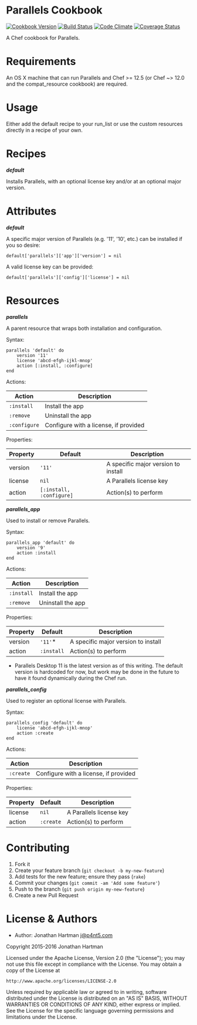 Parallels Cookbook
==================
[![Cookbook Version](https://img.shields.io/cookbook/v/parallels.svg)][cookbook]
[![Build Status](https://img.shields.io/travis/RoboticCheese/parallels-chef.svg)][travis]
[![Code Climate](https://img.shields.io/codeclimate/github/RoboticCheese/parallels-chef.svg)][codeclimate]
[![Coverage Status](https://img.shields.io/coveralls/RoboticCheese/parallels-chef.svg)][coveralls]

[cookbook]: https://supermarket.chef.io/cookbooks/parallels
[travis]: https://travis-ci.org/RoboticCheese/parallels-chef
[codeclimate]: https://codeclimate.com/github/RoboticCheese/parallels-chef
[coveralls]: https://coveralls.io/r/RoboticCheese/parallels-chef

A Chef cookbook for Parallels.

Requirements
============

An OS X machine that can run Parallels and Chef >= 12.5 (or Chef ~> 12.0 and
the compat_resource cookbook) are required.

Usage
=====

Either add the default recipe to your run_list or use the custom resources
directly in a recipe of your own.

Recipes
=======

***default***

Installs Parallels, with an optional license key and/or at an optional major
version.

Attributes
==========

***default***

A specific major version of Parallels (e.g. '11', '10', etc.) can be installed
if you so desire:

    default['parallels']['app']['version'] = nil

A valid license key can be provided:

    default['parallels']['config']['license'] = nil

Resources
=========

***parallels***

A parent resource that wraps both installation and configuration.

Syntax:

    parallels 'default' do
        version '11'
        license 'abcd-efgh-ijkl-mnop'
        action [:install, :configure]
    end

Actions:

| Action       | Description                           |
|--------------|---------------------------------------|
| `:install`   | Install the app                       |
| `:remove`    | Uninstall the app                     |
| `:configure` | Configure with a license, if provided |

Properties:

| Property | Default                  | Description                         |
|----------|--------------------------|-------------------------------------|
| version  | `'11'`                   | A specific major version to install |
| license  | `nil`                    | A Parallels license key             |
| action   | `[:install, :configure]` | Action(s) to perform                |

***parallels_app***

Used to install or remove Parallels.

Syntax:

    parallels_app 'default' do
        version '9'
        action :install
    end

Actions:

| Action     | Description       |
|------------|-------------------|
| `:install` | Install the app   |
| `:remove`  | Uninstall the app |

Properties:

| Property | Default    | Description                         |
|----------|------------|-------------------------------------|
| version  | `'11'`\*   | A specific major version to install |
| action   | `:install` | Action(s) to perform                |

* Parallels Desktop 11 is the latest version as of this writing. The default
  version is hardcoded for now, but work may be done in the future to have it
  found dynamically during the Chef run.

***parallels_config***

Used to register an optional license with Parallels.

Syntax:

    parallels_config 'default' do
        license 'abcd-efgh-ijkl-mnop'
        action :create
    end

Actions:

| Action    | Description                           |
|-----------|---------------------------------------|
| `:create` | Configure with a license, if provided |

Properties:

| Property | Default   | Description             |
|----------|-----------|-------------------------|
| license  | `nil`     | A Parallels license key |
| action   | `:create` | Action(s) to perform    |

Contributing
============

1. Fork it
2. Create your feature branch (`git checkout -b my-new-feature`)
3. Add tests for the new feature; ensure they pass (`rake`)
4. Commit your changes (`git commit -am 'Add some feature'`)
5. Push to the branch (`git push origin my-new-feature`)
6. Create a new Pull Request

License & Authors
=================
- Author: Jonathan Hartman <j@p4nt5.com>

Copyright 2015-2016 Jonathan Hartman

Licensed under the Apache License, Version 2.0 (the "License");
you may not use this file except in compliance with the License.
You may obtain a copy of the License at

    http://www.apache.org/licenses/LICENSE-2.0

Unless required by applicable law or agreed to in writing, software
distributed under the License is distributed on an "AS IS" BASIS,
WITHOUT WARRANTIES OR CONDITIONS OF ANY KIND, either express or implied.
See the License for the specific language governing permissions and
limitations under the License.
